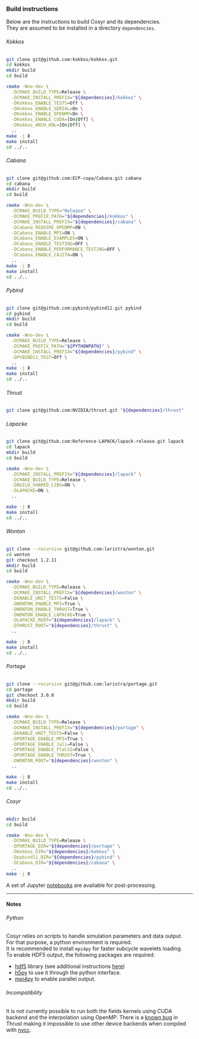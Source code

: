 ### Build instructions

Below are the instructions to build Cosyr and its dependencies.  
They are assumed to be installed in a directory `dependencies`.

###### Kokkos

```bash
git clone git@github.com:kokkos/kokkos.git
cd kokkos
mkdir build
cd build

cmake -Wno-dev \
  -DCMAKE_BUILD_TYPE=Release \
  -DCMAKE_INSTALL_PREFIX="${dependencies}/kokkos" \
  -DKokkos_ENABLE_TESTS=Off \
  -DKokkos_ENABLE_SERIAL=On \
  -DKokkos_ENABLE_OPENMP=On \
  -DKokkos_ENABLE_CUDA=[On|Off] \
  -DKokkos_ARCH_KNL=[On|Off] \
  ..
make -j 8
make install
cd ../..
```

###### Cabana

```bash
git clone git@github.com:ECP-copa/Cabana.git cabana
cd cabana
mkdir build
cd build

cmake -Wno-dev \
  -DCMAKE_BUILD_TYPE="Release" \
  -DCMAKE_PREFIX_PATH="${dependencies}/kokkos" \
  -DCMAKE_INSTALL_PREFIX="${dependencies}/cabana" \
  -DCabana_REQUIRE_OPENMP=ON \
  -DCabana_ENABLE_MPI=ON \
  -DCabana_ENABLE_EXAMPLES=ON \
  -DCabana_ENABLE_TESTING=OFF \
  -DCabana_ENABLE_PERFORMANCE_TESTING=OFF \
  -DCabana_ENABLE_CAJITA=ON \
  ..
make -j 8
make install
cd ../..
```

###### Pybind

```bash
git clone git@github.com:pybind/pybind11.git pybind
cd pybind
mkdir build
cd build

cmake -Wno-dev \
  -DCMAKE_BUILD_TYPE=Release \
  -DCMAKE_PREFIX_PATH="${PYTHONPATH}" \
  -DCMAKE_INSTALL_PREFIX="${dependencies}/pybind" \
  -DPYBIND11_TEST=Off \
  ..
make -j 8
make install
cd ../..
```

###### Thrust

```bash
git clone git@github.com:NVIDIA/thrust.git "${dependencies}/thrust"
```

###### Lapacke

```bash
git clone git@github.com:Reference-LAPACK/lapack-release.git lapack
cd lapack
mkdir build
cd build

cmake -Wno-dev \
  -DCMAKE_INSTALL_PREFIX="${dependencies}/lapack" \
  -DCMAKE_BUILD_TYPE=Release \
  -DBUILD_SHARED_LIBS=ON \
  -DLAPACKE=ON \
  ..

make -j 8
make install
cd ../..
```

###### Wonton

```bash
git clone --recursive git@github.com:laristra/wonton.git
cd wonton
git checkout 1.2.11
mkdir build
cd build

cmake -Wno-dev \
  -DCMAKE_BUILD_TYPE=Release \
  -DCMAKE_INSTALL_PREFIX="${dependencies}/wonton" \
  -DENABLE_UNIT_TESTS=False \
  -DWONTON_ENABLE_MPI=True \
  -DWONTON_ENABLE_THRUST=True \
  -DWONTON_ENABLE_LAPACKE=True \
  -DLAPACKE_ROOT="${dependencies}/lapack" \
  -DTHRUST_ROOT="${dependencies}/thrust" \
  ..

make -j 8
make install
cd ../..
```

###### Portage

```bash
git clone --recursive git@github.com:laristra/portage.git
cd portage
git checkout 3.0.0
mkdir build
cd build

cmake -Wno-dev \
  -DCMAKE_BUILD_TYPE=Release \
  -DCMAKE_INSTALL_PREFIX="${dependencies}/portage" \
  -DENABLE_UNIT_TESTS=False \
  -DPORTAGE_ENABLE_MPI=True \
  -DPORTAGE_ENABLE_Jali=False \
  -DPORTAGE_ENABLE_FleCSI=False \
  -DPORTAGE_ENABLE_THRUST=True \
  -DWONTON_ROOT="${dependencies}/wonton" \
  ..

make -j 8
make install
cd ../..
```

###### Cosyr

```bash
mkdir build
cd build

cmake -Wno-dev \
  -DCMAKE_BUILD_TYPE=Release \
  -DPORTAGE_DIR="${dependencies}/portage" \
  -DKokkos_DIR="${dependencies}/kokkos" \
  -Dpybind11_DIR="${dependencies}/pybind" \
  -DCabana_DIR="${dependencies}/cabana" \
  ..
make -j 8  
```

A set of Jupyter [notebooks](../analysis) are available for post-processing.

--------------------------------
#### Notes

###### Python

Cosyr relies on scripts to handle simulation parameters and data output.  
For that purpose, a python environment is required.  
It is recommended to install `mpi4py` for faster subcycle wavelets loading.  
To enable HDF5 output, the following packages are required:

- [hdf5](https://www.hdfgroup.org/downloads/hdf5) library (see additional instructions [here](./HDF5.md))
- [h5py](https://github.com/h5py/h5py) to use it through the python interface.
- [mpi4py](https://bitbucket.org/mpi4py/mpi4py/src/master/) to enable parallel output.


###### Incompatibility

It is not currently possible to run both the fields kernels using CUDA backend and the interpolation using OpenMP. There is a [known bug](https://github.com/thrust/thrust/issues/962) in Thrust making it impossible to use other device backends when compiled with [nvcc](https://docs.nvidia.com/cuda/cuda-compiler-driver-nvcc/index.html). 

